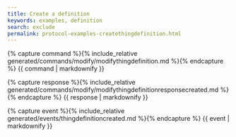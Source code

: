 ```yaml
---
title: Create a definition
keywords: examples, definition
search: exclude
permalink: protocol-examples-createthingdefinition.html
---
```


{% capture command %}{% include_relative generated/commands/modify/modifythingdefinition.md %}{% endcapture %}
{{ command | markdownify }}

{% capture response %}{% include_relative generated/commands/modify/modifythingdefinitionresponsecreated.md %}{% endcapture %}
{{ response | markdownify }}

{% capture event %}{% include_relative generated/events/thingdefinitioncreated.md %}{% endcapture %}
{{ event | markdownify }}
